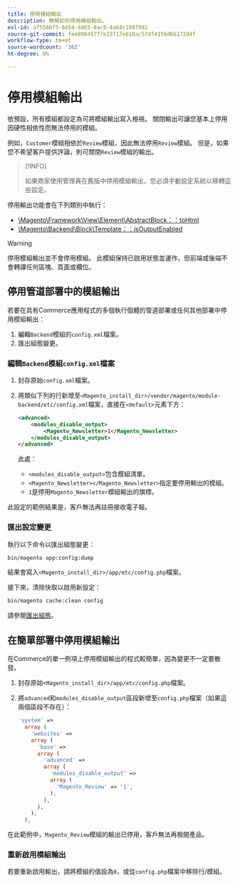 ```yaml
---
title: 停用模組輸出
description: 瞭解如何停用模組輸出。
exl-id: af556bf5-8454-4d65-8ac8-4a64c108f092
source-git-commit: fee09845777e23717e618ac57df4158d6b172d4f
workflow-type: tm+mt
source-wordcount: '362'
ht-degree: 0%

---
```


# 停用模組輸出

依預設，所有模組都設定為可將模組輸出寫入檢視。 關閉輸出可讓您基本上停用因硬性相依性而無法停用的模組。

例如，`Customer`模組相依於`Review`模組，因此無法停用`Review`模組。 但是，如果您不希望客戶提供評論，則可關閉`Review`模組的輸出。

>[!INFO]
>
>如果商家使用管理員在舊版中停用模組輸出，您必須手動設定系統以移轉這些設定。

停用輸出功能會在下列類別中執行：

- [\Magento\Framework\View\Element\AbstractBlock：：toHtml](https://github.com/magento/magento2/blob/36097739bbb0b8939ad9a2a0dadee64318153dca/lib/internal/Magento/Framework/View/Element/AbstractBlock.php#L651)
- [\Magento\Backend\Block\Template：：isOutputEnabled](https://github.com/magento/magento2/blob/0c786907ffe03d0e2990612eec16ee58b00379c5/app/code/Magento/Backend/Block/Template.php#L96)

>[!WARNING]
>
>停用模組輸出並不會停用模組。 此模組保持已啟用狀態並運作，但前端或後端不會轉譯任何區塊、頁面或欄位。

## 停用管道部署中的模組輸出

若要在具有Commerce應用程式的多個執行個體的管道部署或任何其他部署中停用模組輸出：

1. 編輯`Backend`模組的`config.xml`檔案。
1. 匯出組態變更。

### 編輯`Backend`模組`config.xml`檔案

1. 封存原始`config.xml`檔案。
1. 將類似下列的行新增至`<Magento_install_dir>/vendor/magento/module-backend/etc/config.xml`檔案，直接在`<default>`元素下方：

   ```xml
   <advanced>
       <modules_disable_output>
           <Magento_Newsletter>1</Magento_Newsletter>
       </modules_disable_output>
   </advanced>
   ```

   此處：

   - `<modules_disable_output>`包含模組清單。
   - `<Magento_Newsletter></Magento_Newsletter>`指定要停用輸出的模組。
   - `1`是停用`Magento_Newsletter`模組輸出的旗標。

此設定的範例結果是，客戶無法再註冊接收電子報。

### 匯出設定變更

執行以下命令以匯出組態變更：

```bash
bin/magento app:config:dump
```

結果會寫入`<Magento_install_dir>/app/etc/config.php`檔案。

接下來，清除快取以啟用新設定：

```bash
bin/magento cache:clean config
```

請參閱[匯出組態](../cli/export-configuration.md)。

## 在簡單部署中停用模組輸出

在Commerce的單一例項上停用模組輸出的程式較簡單，因為變更不一定要散發。

1. 封存原始`<Magento_install_dir>/app/etc/config.php`檔案。
1. 將`advanced`和`modules_disable_output`區段新增至`config.php`檔案（如果這兩個區段不存在）：

   ```php
   'system' =>
     array (
       'websites' =>
       array (
         'base' =>
         array (
           'advanced' =>
           array (
             'modules_disable_output' =>
             array (
               'Magento_Review' => '1',
             ),
           ),
         ),
       ),
     ),
   ```

在此範例中，`Magento_Review`模組的輸出已停用，客戶無法再檢閱產品。

### 重新啟用模組輸出

若要重新啟用輸出，請將模組的值設為`0`，或從`config.php`檔案中移除行/模組。
